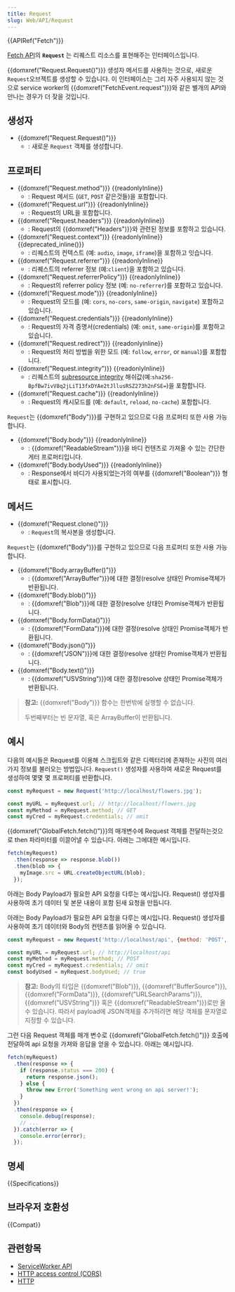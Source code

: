 ```yaml
---
title: Request
slug: Web/API/Request
---
```

{{APIRef("Fetch")}}

[Fetch API](/ko/docs/Web/API/Fetch_API)의 **`Request`** 는 리퀘스트 리소스를 표현해주는 인터페이스입니다.

{{domxref("Request.Request()")}} 생성자 메서드를 사용하는 것으로, 새로운 `Request`오브젝트를 생성할 수 있습니다. 이 인터페이스는 그리 자주 사용되지 않는 것으로 service worker의 {{domxref("FetchEvent.request")}}와 같은 별개의 API와 만나는 경우가 더 잦을 것입니다.

## 생성자

- {{domxref("Request.Request()")}}
  - : 새로운 `Request` 객체를 생성합니다.

## 프로퍼티

- {{domxref("Request.method")}} {{readonlyInline}}
  - : Request 메서드 (`GET`, `POST` 같은것들)을 포함합니다.
- {{domxref("Request.url")}} {{readonlyInline}}
  - : Request의 URL을 포함합니다.
- {{domxref("Request.headers")}} {{readonlyInline}}
  - : Request의 {{domxref("Headers")}}와 관련된 정보를 포함하고 있습니다.
- {{domxref("Request.context")}} {{readonlyInline}} {{deprecated_inline()}}
  - : 리퀘스트의 컨텍스트 (예: `audio`, `image`, `iframe`)을 포함하고 잇습니다.
- {{domxref("Request.referrer")}} {{readonlyInline}}
  - : 리퀘스트의 referrer 정보 (예:`client`)을 포함하고 있습니다.
- {{domxref("Request.referrerPolicy")}} {{readonlyInline}}
  - : Request의 referrer policy 정보 (예: `no-referrer`)를 포함하고 있습니다.
- {{domxref("Request.mode")}} {{readonlyInline}}
  - : Request의 모드를 (예: `cors`, `no-cors`, `same-origin`, `navigate`) 포함하고 있습니다.
- {{domxref("Request.credentials")}} {{readonlyInline}}
  - : Request의 자격 증명서(credentials) (예: `omit`, `same-origin`)를 포함하고 있습니다.
- {{domxref("Request.redirect")}} {{readonlyinline}}
  - : Request의 처리 방법을 위한 모드 (예: `follow`, `error`, or `manual`)를 포함합니다.
- {{domxref("Request.integrity")}} {{readonlyInline}}
  - : 리퀘스트의 [subresource integrity](/ko/docs/Web/Security/Subresource_Integrity) 해쉬값(예:`sha256-BpfBw7ivV8q2jLiT13fxDYAe2tJllusRSZ273h2nFSE=`)을 포함합니다.
- {{domxref("Request.cache")}} {{readonlyInline}}
  - : Request의 캐시모드를 (예: `default`, `reload`, `no-cache`) 포함합니다.

`Request`는 {{domxref("Body")}}를 구현하고 있으므로 다음 프로퍼티 또한 사용 가능합니다.

- {{domxref("Body.body")}} {{readonlyInline}}
  - : {{domxref("ReadableStream")}}을 바디 컨텐츠로 가져올 수 있는 간단한 게터 프로퍼티입니다.
- {{domxref("Body.bodyUsed")}} {{readonlyInline}}
  - : Response에서 바디가 사용되었는가의 여부를 {{domxref("Boolean")}} 형태로 표시합니다.

## 메서드

- {{domxref("Request.clone()")}}
  - : `Request`의 복사본을 생성합니다.

`Request`는 {{domxref("Body")}}를 구현하고 있으므로 다음 프로퍼티 또한 사용 가능합니다.

- {{domxref("Body.arrayBuffer()")}}
  - : {{domxref("ArrayBuffer")}}에 대한 결정(resolve 상태인 Promise객체가 반환됩니다.
- {{domxref("Body.blob()")}}
  - : {{domxref("Blob")}}에 대한 결정(resolve 상태인 Promise객체가 반환됩니다.
- {{domxref("Body.formData()")}}
  - : {{domxref("FormData")}}에 대한 결정(resolve 상태인 Promise객체가 반환됩니다.
- {{domxref("Body.json()")}}
  - : {{domxref("JSON")}}에 대한 결정(resolve 상태인 Promise객체가 반환됩니다.
- {{domxref("Body.text()")}}
  - : {{domxref("USVString")}}에 대한 결정(resolve 상태인 Promise객체가 반환됩니다.

> **참고:** {{domxref("Body")}} 함수는 한번밖에 실행할 수 없습니다.
>
> 두번째부터는 빈 문자열, 혹은 ArrayBuffer이 반환됩니다.

## 예시

다음의 예시들은 Request를 이용해 스크립트와 같은 디렉터리에 존재하는 사진의 여러가지 정보를 불러오는 방법입니다. `Request()` 생성자를 사용하여 새로운 Request를 생성하여 몇몇 몇 프로퍼티를 반환합니다.

```js
const myRequest = new Request('http://localhost/flowers.jpg');

const myURL = myRequest.url; // http://localhost/flowers.jpg
const myMethod = myRequest.method; // GET
const myCred = myRequest.credentials; // omit
```

{{domxref("GlobalFetch.fetch()")}}의 매개변수에 Request 객체를 전달하는것으로 then 파라미터를 이끌어낼 수 있습니다. 아래는 그에대한 예시입니다.

```js
fetch(myRequest)
  .then(response => response.blob())
  .then(blob => {
    myImage.src = URL.createObjectURL(blob);
  });
```

아래는 Body Payload가 필요한 API 요청을 다루는 예시입니다. Request() 생성자를 사용하여 초기 데이터 및 본문 내용이 포함 된새 요청을 만듭니다.

아래는 Body Payload가 필요한 API 요청을 다루는 예시입니다. Request() 생성자를 사용하여 초기 데이터와 Body의 컨텐츠를 읽어올 수 있습니다.

```js
const myRequest = new Request('http://localhost/api', {method: 'POST', body: '{"foo":"bar"}'});

const myURL = myRequest.url; // http://localhost/api
const myMethod = myRequest.method; // POST
const myCred = myRequest.credentials; // omit
const bodyUsed = myRequest.bodyUsed; // true
```

> **참고:** Body의 타입은 {{domxref("Blob")}}, {{domxref("BufferSource")}}, {{domxref("FormData")}}, {{domxref("URLSearchParams")}}, {{domxref("USVString")}} 혹은 {{domxref("ReadableStream")}}로만 올 수 있습니다. 따라서 payload에 JSON객체를 추가하려면 해당 객체를 문자열로 지정할 수 있습니다.

그런 다음 Request 객체를 매개 변수로 {{domxref("GlobalFetch.fetch()")}} 호출에 전달하여 api 요청을 가져와 응답을 얻을 수 있습니다. 아래는 예시입니다.

```js
fetch(myRequest)
  .then(response => {
    if (response.status === 200) {
      return response.json();
    } else {
      throw new Error('Something went wrong on api server!');
    }
  })
  .then(response => {
    console.debug(response);
    // ...
  }).catch(error => {
    console.error(error);
  });
```

## 명세

{{Specifications}}

## 브라우저 호환성

{{Compat}}

## 관련항목

- [ServiceWorker API](/ko/docs/Web/API/ServiceWorker_API)
- [HTTP access control (CORS)](/ko/docs/Web/HTTP/Access_control_CORS)
- [HTTP](/ko/docs/Web/HTTP)
